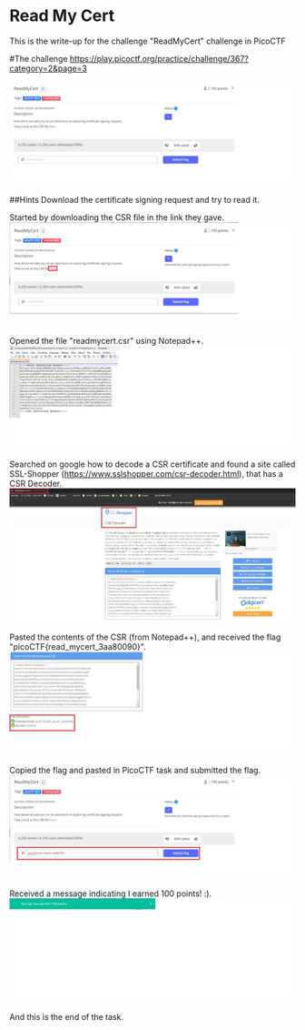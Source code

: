 # Read My Cert
This is the write-up for the challenge "ReadMyCert" challenge in PicoCTF

#The challenge
https://play.picoctf.org/practice/challenge/367?category=2&page=3

![](images/screenshot1.jpg)

##Hints
Download the certificate signing request and try to read it.

Started by downloading the CSR file in the link they gave.<br/>
![](images/screenshot2.jpg)

Opened the file "readmycert.csr" using Notepad++.<br/>
![](images/screenshot3.jpg)

Searched on google how to decode a CSR certificate and found a site called SSL-Shopper (https://www.sslshopper.com/csr-decoder.html), that has a CSR Decoder.<br/>
![](images/screenshot4.jpg)

Pasted the contents of the CSR (from Notepad++), and received the flag "picoCTF{read_mycert_3aa80090}".<br/>
![](images/screenshot5.jpg)

Copied the flag and pasted in PicoCTF task and submitted the flag.<br/>
![](images/screenshot6.jpg)

Received a message indicating I earned 100 points! :).<br/>
![](images/screenshot7.jpg)

And this is the end of the task.<br/>

